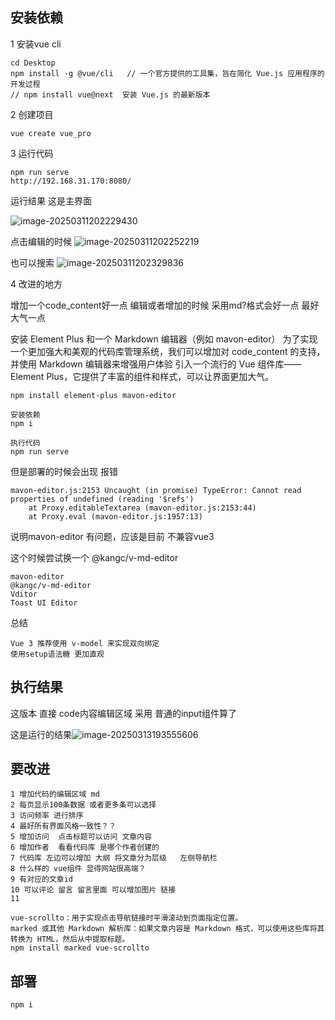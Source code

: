 ## 安装依赖

1 安装vue cli

```
cd Desktop
npm install -g @vue/cli   // 一个官方提供的工具集，旨在简化 Vue.js 应用程序的开发过程
// npm install vue@next  安装 Vue.js 的最新版本
```

2 创建项目

```
vue create vue_pro
```

3 运行代码

```
npm run serve
http://192.168.31.170:8080/
```



运行结果
这是主界面

![image-20250311202229430](https://rsgz001.oss-cn-shenzhen.aliyuncs.com/falsk/py3.10.5_The_Avenue/pro202503112022500.png)



点击编辑的时候
![image-20250311202252219](https://rsgz001.oss-cn-shenzhen.aliyuncs.com/falsk/py3.10.5_The_Avenue/pro202503112022250.png)

也可以搜索
![image-20250311202329836](https://rsgz001.oss-cn-shenzhen.aliyuncs.com/falsk/py3.10.5_The_Avenue/pro202503112023857.png)



4 改进的地方

增加一个code_content好一点
编辑或者增加的时候 采用md?格式会好一点 最好大气一点



安装 Element Plus 和一个 Markdown 编辑器（例如 mavon-editor）
为了实现一个更加强大和美观的代码库管理系统，我们可以增加对 code_content 的支持，并使用 Markdown 编辑器来增强用户体验
引入一个流行的 Vue 组件库——Element Plus，它提供了丰富的组件和样式，可以让界面更加大气。

```
npm install element-plus mavon-editor

安装依赖
npm i

执行代码
npm run serve
```

但是部署的时候会出现 报错

```
mavon-editor.js:2153 Uncaught (in promise) TypeError: Cannot read properties of undefined (reading '$refs')
    at Proxy.editableTextarea (mavon-editor.js:2153:44)
    at Proxy.eval (mavon-editor.js:1957:13)
```

说明mavon-editor 有问题，应该是目前 不兼容vue3  

这个时候尝试换一个 @kangc/v-md-editor

```
mavon-editor
@kangc/v-md-editor
Vditor
Toast UI Editor
```







总结

```
Vue 3 推荐使用 v-model 来实现双向绑定
使用setup语法糖 更加直观
```

## 执行结果

这版本 直接 code内容编辑区域 采用  普通的input组件算了

这是运行的结果![image-20250313193555606](https://rsgz001.oss-cn-shenzhen.aliyuncs.com/falsk/py3.10.5_The_Avenue/pro202503131936701.png)







## 要改进

```
1 增加代码的编辑区域 md
2 每页显示100条数据 或者更多条可以选择
3 访问频率 进行排序
4 最好所有界面风格一致性？？
5 增加访问  点击标题可以访问 文章内容
6 增加作者  看看代码库 是哪个作者创建的
7 代码库 左边可以增加 大纲 将文章分为层级   左侧导航栏 
8 什么样的 vue组件 显得网站很高端？
9 有对应的文章id
10 可以评论 留言 留言里面 可以增加图片 链接
11 
```

```
vue-scrollto：用于实现点击导航链接时平滑滚动到页面指定位置。
marked 或其他 Markdown 解析库：如果文章内容是 Markdown 格式，可以使用这些库将其转换为 HTML，然后从中提取标题。
npm install marked vue-scrollto

```



## 部署

```
npm i
```

